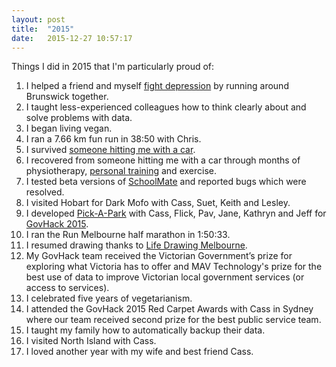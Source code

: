 ```yaml
---
layout: post
title:  "2015"
date:   2015-12-27 10:57:17
---
```


Things I did in 2015 that I'm particularly proud of:

1. I helped a friend and myself [fight depression][] by running around Brunswick together.
2. I taught less-experienced colleagues how to think clearly about and solve problems with data.
3. I began living vegan.
4. I ran a 7.66 km fun run in 38:50 with Chris.
5. I survived [someone hitting me with a car][].
6. I recovered from someone hitting me with a car through months of physiotherapy, [personal training][] and exercise.
7. I tested beta versions of [SchoolMate][] and reported bugs which were resolved.
8. I visited Hobart for Dark Mofo with Cass, Suet, Keith and Lesley.
9. I developed [Pick-A-Park][] with Cass, Flick, Pav, Jane, Kathryn and Jeff for [GovHack 2015][].
10. I ran the Run Melbourne half marathon in 1:50:33.
11. I resumed drawing thanks to [Life Drawing Melbourne][].
12. My GovHack team received the Victorian Government’s prize for exploring what Victoria has to offer and MAV Technology's prize for the best use of data to improve Victorian local government services (or access to services).
13. I celebrated five years of vegetarianism.
14. I attended the GovHack 2015 Red Carpet Awards with Cass in Sydney where our team received second prize for the best public service team.
15. I taught my family how to automatically backup their data.
16. I visited North Island with Cass.
17. I loved another year with my wife and best friend Cass.

[fight depression]: http://christhorpe.net/writing/2015/11/28/status-update
[someone hitting me with a car]: http://danm.it/someone-hit-me-with-a-car.html
[personal training]: https://instagram.com/concon_b
[SchoolMate]: https://itunes.apple.com/app/id988650289
[Pick-A-Park]: https://github.com/creativedezign/pick-a-park
[GovHack 2015]: http://danm.it/govhack-2015.html
[Life Drawing Melbourne]: http://lifedrawingmelbourne.com.au
